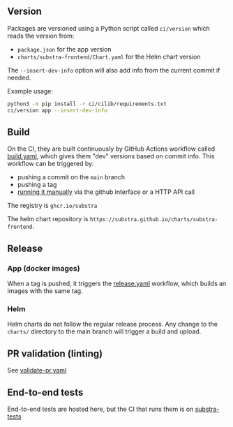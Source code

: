 ## Version

Packages are versioned using a Python script called `ci/version` which reads the version from:

-   `package.json` for the app version
-   `charts/substra-frontend/Chart.yaml` for the Helm chart version

The `--insert-dev-info` option will also add info from the current commit if needed.

Example usage:

```sh
python3 -m pip install -r ci/cilib/requirements.txt
ci/version app --insert-dev-info
```

## Build

On the CI, they are built continuously by GitHub Actions workflow called [build.yaml](/.github/workflows/build.yaml), which gives them "dev" versions based on commit info. This workflow can be triggered by:

-   pushing a commit on the `main` branch
-   pushing a tag
-   [running it manually](https://docs.github.com/en/actions/managing-workflow-runs/manually-running-a-workflow) via the github interface or a HTTP API call

The registry is `ghcr.io/substra`

The helm chart repository is `https://substra.github.io/charts/substra-frontend`.

## Release

### App (docker images)

When a tag is pushed, it triggers the [release.yaml](/.github/workflows/release.yaml) workflow, which builds an images with the same tag.

### Helm

Helm charts do not follow the regular release process. Any change to the `charts/` directory to the main branch will trigger a build and upload.

## PR validation (linting)

See [validate-pr.yaml](/.github/workflows/validate-pr.yaml)

## End-to-end tests

End-to-end tests are hosted here, but the CI that runs them is on [substra-tests](https://github.com/Substra/substra-tests)
